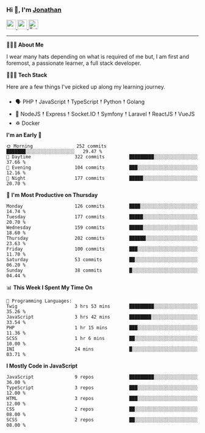 ### Hi 👋, I'm [Jonathan](https://jonathan-d.ch) 

<p>
  <a href="https://www.linkedin.com/in/jdebetaz">
    <img src="https://img.shields.io/badge/linkedin-%230077B5.svg?&style=for-the-badge&logo=linkedin&logoColor=white" height=25>
  </a>
  <a href="https://www.instagram.com/jdebetaz/">
    <img src="https://img.shields.io/badge/instagram-%23E4405F.svg?&style=for-the-badge&logo=instagram&logoColor=white" height=25>
  </a>
  <a href="https://wakatime.com/@5c95ead1-71ee-4ecc-9a32-6c2b293dd432">
    <img src="https://wakatime.com/badge/user/5c95ead1-71ee-4ecc-9a32-6c2b293dd432.svg?style=for-the-badge" height=25 alt="Total time coded since Aug 23 2019" />
  </a>
</p>

-------

**🙋🏻‍♂️ About Me** 

<p>I wear many hats depending on what is required of me but, I am first and foremost, a passionate learner, a full stack developer.</p>

**👨🏻‍💻 Tech Stack** 

<p>Here are a few things I've picked up along my learning journey.</p>

- 🗣 PHP 𒑰 JavaScript 𒑰 TypeScript 𒑰 Python 𒑰 Golang
- 🎒 NodeJS 𒑰 Express 𒑰 Socket.IO 𒑰 Symfony 𒑰 Laravel 𒑰 ReactJS 𒑰 VueJS
- ♽ Docker

<!--START_SECTION:waka-->
**I'm an Early 🐤** 

```text
🌞 Morning                252 commits         ███████░░░░░░░░░░░░░░░░░░   29.47 % 
🌆 Daytime                322 commits         █████████░░░░░░░░░░░░░░░░   37.66 % 
🌃 Evening                104 commits         ███░░░░░░░░░░░░░░░░░░░░░░   12.16 % 
🌙 Night                  177 commits         █████░░░░░░░░░░░░░░░░░░░░   20.70 % 
```
📅 **I'm Most Productive on Thursday** 

```text
Monday                   126 commits         ████░░░░░░░░░░░░░░░░░░░░░   14.74 % 
Tuesday                  177 commits         █████░░░░░░░░░░░░░░░░░░░░   20.70 % 
Wednesday                159 commits         █████░░░░░░░░░░░░░░░░░░░░   18.60 % 
Thursday                 202 commits         ██████░░░░░░░░░░░░░░░░░░░   23.63 % 
Friday                   100 commits         ███░░░░░░░░░░░░░░░░░░░░░░   11.70 % 
Saturday                 53 commits          ██░░░░░░░░░░░░░░░░░░░░░░░   06.20 % 
Sunday                   38 commits          █░░░░░░░░░░░░░░░░░░░░░░░░   04.44 % 
```


📊 **This Week I Spent My Time On** 

```text
💬 Programming Languages: 
Twig                     3 hrs 53 mins       █████████░░░░░░░░░░░░░░░░   35.26 % 
JavaScript               3 hrs 42 mins       ████████░░░░░░░░░░░░░░░░░   33.54 % 
PHP                      1 hr 15 mins        ███░░░░░░░░░░░░░░░░░░░░░░   11.36 % 
SCSS                     1 hr 6 mins         ██░░░░░░░░░░░░░░░░░░░░░░░   10.00 % 
INI                      24 mins             █░░░░░░░░░░░░░░░░░░░░░░░░   03.71 % 
```

**I Mostly Code in JavaScript** 

```text
JavaScript               9 repos             █████████░░░░░░░░░░░░░░░░   36.00 % 
TypeScript               3 repos             ███░░░░░░░░░░░░░░░░░░░░░░   12.00 % 
HTML                     3 repos             ███░░░░░░░░░░░░░░░░░░░░░░   12.00 % 
CSS                      2 repos             ██░░░░░░░░░░░░░░░░░░░░░░░   08.00 % 
SCSS                     2 repos             ██░░░░░░░░░░░░░░░░░░░░░░░   08.00 % 
```




<!--END_SECTION:waka-->
